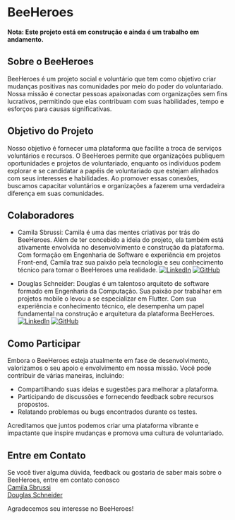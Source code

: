 # BeeHeroes

**Nota: Este projeto está em construção e ainda é um trabalho em andamento.**

## Sobre o BeeHeroes

BeeHeroes é um projeto social e voluntário que tem como objetivo criar mudanças positivas nas comunidades por meio do poder do voluntariado. Nossa missão é conectar pessoas apaixonadas com organizações sem fins lucrativos, permitindo que elas contribuam com suas habilidades, tempo e esforços para causas significativas.

## Objetivo do Projeto

Nosso objetivo é fornecer uma plataforma que facilite a troca de serviços voluntários e recursos. O BeeHeroes permite que organizações publiquem oportunidades e projetos de voluntariado, enquanto os indivíduos podem explorar e se candidatar a papéis de voluntariado que estejam alinhados com seus interesses e habilidades. Ao promover essas conexões, buscamos capacitar voluntários e organizações a fazerem uma verdadeira diferença em suas comunidades.

## Colaboradores

- Camila Sbrussi: Camila é uma das mentes criativas por trás do BeeHeroes. Além de ter concebido a ideia do projeto, ela também está ativamente envolvida no desenvolvimento e construção da plataforma. Com formação em Engenharia de Software e experiência em projetos Front-end, Camila traz sua paixão pela tecnologia e seu conhecimento técnico para tornar o BeeHeroes uma realidade. [![LinkedIn](https://img.shields.io/badge/LinkedIn--blue?style=social&logo=linkedin)](https://www.linkedin.com/in/camisbrussi/) [![GitHub](https://img.shields.io/badge/GitHub--black?style=social&logo=github)](https://github.com/camisbrussi)


- Douglas Schneider: Douglas é um talentoso arquiteto de software formado em Engenharia da Computação. Sua paixão por trabalhar em projetos mobile o levou a se especializar em Flutter. Com sua experiência e conhecimento técnico, ele desempenha um papel fundamental na construção e arquitetura da plataforma BeeHeroes. [![LinkedIn](https://img.shields.io/badge/LinkedIn--blue?style=social&logo=linkedin)](https://www.linkedin.com/in/dougsschneider/) [![GitHub](https://img.shields.io/badge/GitHub--black?style=social&logo=github)](https://github.com/DougsSc)

## Como Participar

Embora o BeeHeroes esteja atualmente em fase de desenvolvimento, valorizamos o seu apoio e envolvimento em nossa missão. Você pode contribuir de várias maneiras, incluindo:

- Compartilhando suas ideias e sugestões para melhorar a plataforma.
- Participando de discussões e fornecendo feedback sobre recursos propostos.
- Relatando problemas ou bugs encontrados durante os testes.

Acreditamos que juntos podemos criar uma plataforma vibrante e impactante que inspire mudanças e promova uma cultura de voluntariado.

## Entre em Contato

Se você tiver alguma dúvida, feedback ou gostaria de saber mais sobre o BeeHeroes, entre em contato conosco
</br>[Camila Sbrussi](https://www.linkedin.com/in/camisbrussi/)
</br>[Douglas Schneider](https://www.linkedin.com/in/dougsschneider/) 


Agradecemos seu interesse no BeeHeroes!

